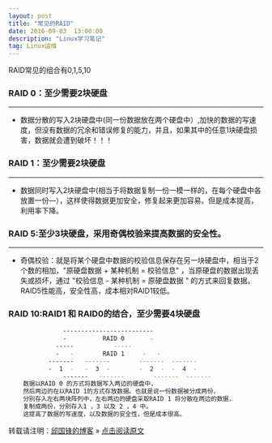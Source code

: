 ```yaml
---
layout: post
title: "常见的RAID"
date: 2016-09-03  13:00:00
description: "Linux学习笔记"
tag: Linux运维
---
```


RAID常见的组合有0,1,5,10

### RAID 0：至少需要2块硬盘
* ** *
* 数据分散的写入2块硬盘中(同一份数据放在两个硬盘中）,加快的数据的写速度，但没有数据的冗余和错误修复的能力，并且，如果其中的任意1块硬盘损害，数据就会遭到破坏！！！

### RAID 1：至少需要2块硬盘
* ** *
* 数据同时写入2块硬盘中(相当于将数据复制一份一模一样的，在每个硬盘中各放置一份—），这样使得数据更加安全，修复起来更加容易。但是成本提高，利用率下降。

### RAID 5:至少3块硬盘，采用奇偶校验来提高数据的安全性。
* ** *
* 奇偶校验：就是将某个硬盘中数据的校验信息保存在另一块硬盘中，相当于2个数的相加，"原硬盘数据 + 某种机制 = 校验信息" ，当原硬盘的数据出现丢失或损坏，通过 "校验信息 - 某种机制 = 原硬盘数据 " 的方式来回复数据。
RAID5性能高，安全性高，成本相对RAID1较低。

### RAID 10:RAID1 和 RAID0的结合，至少需要4块硬盘
```bash
   			   -------------------------
			   -          RAID 0       -
   			 -----   		 -----
			 -   -        RAID 1     -   -
		   -------   -------	    -------  -------
		   -  1  -   -  3  -	    -  2  -  -  4  -
	       	   -------   -------	    -------  -------
	数据以RAID 0 的方式将数据写入两边的硬盘中，
	然后两边的在以RAID 1的方式存放数据。也就是说一份数据被分成两份，
	分别存入左右两块阵列中，左右两边的硬盘采取RAID 1 将分散在两边的数据，
	复制成两份，分别存入1 ，3 以及 2 ，4 中。
	这提高了数据的写速度，以及数据的安全性，但是成本很高。
```


转载请注明：[邱国锋的博客](http://qiuguofeng.com) » [点击阅读原文](http://qiuguofeng.com/2016/09/rpm包管理/)
